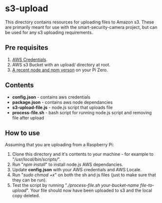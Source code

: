 
# s3-upload 

This directory contains resources for uploading files to Amazon s3.  These are primarily meant for use with the smart-security-camera project, but can be used for any s3 uploading requirements.

## Pre requisites

1. [AWS Credentials](http://docs.aws.amazon.com/general/latest/gr/aws-sec-cred-types.html#access-keys-and-secret-access-keys).
2. AWS s3 Bucket with an upload/ directory at root.
3. [A recent node and npm verson](https://github.com/sdesalas/node-pi-zero) on your Pi Zero.

## Contents

* **config.json** - contains aws credentials
* **package.json** - contains aws node dependancies
* **s3-upload-file.js** - node.js script that uploads file
* **process-file.sh** - bash script for running node.js script and removing file after upload

## How to use

Assuming that you are uploading from a Raspberry Pi:

1. Clone this directory and it's contents to your machine - for example to "*/usr/local/bin/scripts/*".
2. Run "*npm install*" to install node.js AWS dependancies.
3. Update **config.json** with your AWS credentials and AWS Locale.
4. Run "*sudo chmod +x*" on both the sh and js files (just to make sure that they can be run).
5. Test the script by running "*./process-file.sh your-bucket-name file-to-upload*".  Your file should now have been uploaded to s3 and the local copy deleted.
